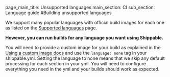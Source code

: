 page_main_title: Unsupported languages
main_section: CI
sub_section: Language guide
#Building unsupported languages

We support many popular languages with official build images for each one as listed on the [Supported languages](/getting-started/what-is-supported/#language) page.

**However, you can run builds for any language you want using Shippable.**

You will need to provide a custom image for your build as explained in the [Using a custom image docs](custom-docker-image/) and use the `language: none` tag in your shippable.yml. Setting the language to none means that we skip any default processing for each section in your yml. You will need to configure everything you need in the yml and your builds should work as expected.
